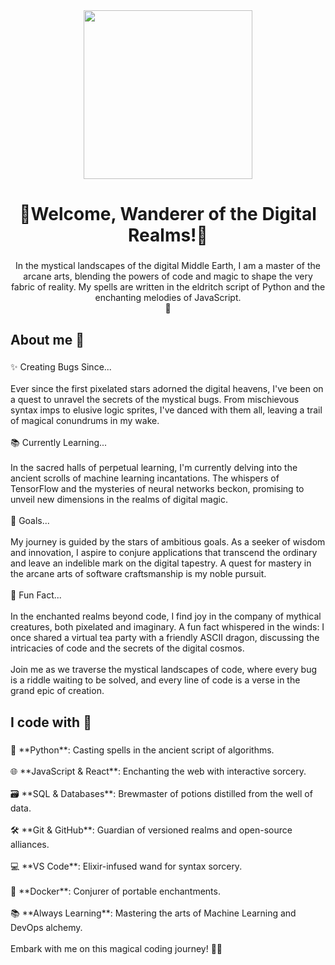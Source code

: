 <div align="center">
  <img height="270" src="https://media.discordapp.net/attachments/841197221578801172/1183634314328543242/bg.png?ex=65890c5b&is=6576975b&hm=a973fb6b9dde6a3c40b1f11e9ca7a3dbd18ec2152ea439cfe88557e68c8cd3d9&=&format=webp&quality=lossless"  />
</div>

###

<h1 align="center">💫Welcome, Wanderer of the Digital Realms!💫</h1>

###

<p align="center">In the mystical landscapes of the digital Middle Earth, I am a master of the arcane arts, blending the powers of code and magic to shape the very fabric of reality. My spells are written in the eldritch script of Python and the enchanting melodies of JavaScript.<br>🧙</p>

###

<h2 align="left">About me 🧙</h2>

###

<p align="left">✨ Creating Bugs Since...<br><br>Ever since the first pixelated stars adorned the digital heavens, I've been on a quest to unravel the secrets of the mystical bugs. From mischievous syntax imps to elusive logic sprites, I've danced with them all, leaving a trail of magical conundrums in my wake.<br><br>📚 Currently Learning...<br><br>In the sacred halls of perpetual learning, I'm currently delving into the ancient scrolls of machine learning incantations. The whispers of TensorFlow and the mysteries of neural networks beckon, promising to unveil new dimensions in the realms of digital magic.<br><br>🎯 Goals...<br><br>My journey is guided by the stars of ambitious goals. As a seeker of wisdom and innovation, I aspire to conjure applications that transcend the ordinary and leave an indelible mark on the digital tapestry. A quest for mastery in the arcane arts of software craftsmanship is my noble pursuit.<br><br>🎲 Fun Fact...<br><br>In the enchanted realms beyond code, I find joy in the company of mythical creatures, both pixelated and imaginary. A fun fact whispered in the winds: I once shared a virtual tea party with a friendly ASCII dragon, discussing the intricacies of code and the secrets of the digital cosmos.<br><br>Join me as we traverse the mystical landscapes of code, where every bug is a riddle waiting to be solved, and every line of code is a verse in the grand epic of creation.</p>

###

<h2 align="left">I code with 🐉</h2>

###

<p align="left">🐍 **Python**: Casting spells in the ancient script of algorithms.<br><br>🌐 **JavaScript & React**: Enchanting the web with interactive sorcery.<br><br>🗃️ **SQL & Databases**: Brewmaster of potions distilled from the well of data.<br><br>🛠️ **Git & GitHub**: Guardian of versioned realms and open-source alliances.<br><br>💻 **VS Code**: Elixir-infused wand for syntax sorcery.<br><br>🐳 **Docker**: Conjurer of portable enchantments.<br><br>📚 **Always Learning**: Mastering the arts of Machine Learning and DevOps alchemy.<br><br>Embark with me on this magical coding journey! 🚀✨</p>

###
